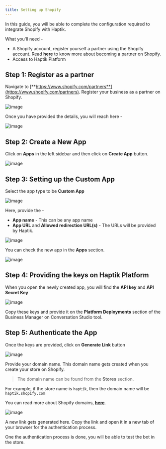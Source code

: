 ```yaml
---
title: Setting up Shopify
---
```


In this guide, you will be able to complete the configuration required to integrate Shopify with Haptik.

What you'll need - 

- A Shopify account, register yourself a partner using the Shopify account. Read [**here**](https://help.shopify.com/en/partners/faq/partner-program#how-do-i-become-a-shopify-partner) to know more about becoming a partner on Shopify.
- Access to Haptik Platform

## Step 1: Register as a partner

Navigate to [**https://www.shopify.com/partners**](https://www.shopify.com/partners). Register your business as a partner on Shopify.

![image](https://user-images.githubusercontent.com/75118325/117311095-85a3bc00-aea1-11eb-8aae-c9cc989e794c.png)

Once you have provided the details, you will reach here - 

![image](https://user-images.githubusercontent.com/75118325/117383977-908d3980-aeff-11eb-9add-dc92c4baea0b.png)

## Step 2: Create a New App

Click on **Apps** in the left sidebar and then click on **Create App** button.

![image](https://user-images.githubusercontent.com/75118325/117384203-190bda00-af00-11eb-9c26-847764460f3d.png)

## Step 3: Setting up the Custom App

Select the app type to be **Custom App**

![image](https://user-images.githubusercontent.com/75118325/117385459-c8e24700-af02-11eb-9c88-98f9888e113e.png)

Here, provide the -
* **App name** - This can be any app name
* **App URL** and **Allowed redirection URL(s)** - The URLs will be provided by Haptik.

![image](https://user-images.githubusercontent.com/75118325/117385390-a2241080-af02-11eb-9021-c505b0b0ed5a.png)

You can check the new app in the **Apps** section.

![image](https://user-images.githubusercontent.com/75118325/119133312-5ec8b680-ba59-11eb-98a2-214e0a90748d.png)

## Step 4: Providing the keys on Haptik Platform

When you open the newly created app, you will find the **API key** and **API Secret Key**

![image](https://user-images.githubusercontent.com/75118325/117386868-46a75200-af05-11eb-8d01-d50544a4cf6d.png)

Copy these keys and provide it on the **Platform Deployments** section of the Business Manager on Conversation Studio tool.

## Step 5: Authenticate the App

Once the keys are provided, click on **Generate Link** button

![image](https://user-images.githubusercontent.com/75118325/117387110-d816c400-af05-11eb-9e27-f8d1aa9c3240.png)

Provide your domain name. This domain name gets created when you create your store on Shopify. 

> The domain name can be found from the **Stores** section.

For example, if the store name is `haptik`, then the domain name will be `haptik.shopify.com`

You can read more about Shopify domains, [**here**](https://help.shopify.com/en/manual/online-store/domains).

![image](https://user-images.githubusercontent.com/75118325/117389588-3645a600-af0a-11eb-90b9-cae5abc115a1.png)

A new link gets generated here. Copy the link and open it in a new tab of your browser for the authentication process.

One the authentication process is done, you will be able to test the bot in the store.
